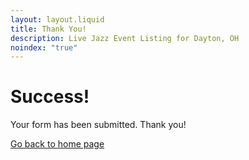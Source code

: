 ```yaml
---
layout: layout.liquid
title: Thank You!
description: Live Jazz Event Listing for Dayton, OH
noindex: "true"
---
```


# Success!

Your form has been submitted. Thank you!

<a class="btn" href="/">Go back to home page</a>
